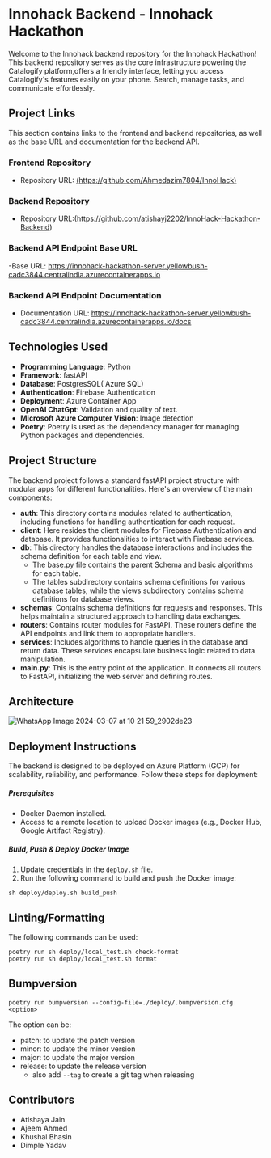 # Innohack Backend - Innohack Hackathon

Welcome to the Innohack backend repository for the Innohack Hackathon! This backend repository serves as the core infrastructure powering the Catalogify platform,offers a friendly interface, letting you access Catalogify's features easily on your phone. Search, manage tasks, and communicate effortlessly.

## Project Links

This section contains links to the frontend and backend repositories, as well as the base URL and documentation for the backend API.

### Frontend Repository
-  Repository URL: [(https://github.com/Ahmedazim7804/InnoHack)](https://github.com/Ahmedazim7804/InnoHack)

### Backend Repository
-  Repository URL:(https://github.com/atishayj2202/InnoHack-Hackathon-Backend)

### Backend API Endpoint Base URL
-Base URL: https://innohack-hackathon-server.yellowbush-cadc3844.centralindia.azurecontainerapps.io 
### Backend API Endpoint Documentation

- Documentation URL: https://innohack-hackathon-server.yellowbush-cadc3844.centralindia.azurecontainerapps.io/docs

## Technologies Used
- **Programming Language**: Python
- **Framework**: fastAPI
- **Database**: PostgresSQL( Azure SQL)
- **Authentication**: Firebase Authentication
- **Deployment**: Azure Container App
- **OpenAI ChatGpt**: Vaildation and quality of text.
- **Microsoft Azure Computer Vision**: Image detection    
- **Poetry**: Poetry is used as the dependency manager for managing Python packages and dependencies.

## Project Structure
The backend project follows a standard fastAPI project structure with modular apps for different functionalities. Here's an overview of the main components:
- **auth**: This directory contains modules related to authentication, including functions for handling authentication for each request.
- **client**: Here resides the client modules for Firebase Authentication and database. It provides functionalities to interact with Firebase services.
- **db**: This directory handles the database interactions and includes the schema definition for each table and view. 
  - The base.py file contains the parent Schema and basic algorithms for each table. 
  - The tables subdirectory contains schema definitions for various database tables, while the views subdirectory contains schema definitions for database views.
- **schemas**: Contains schema definitions for requests and responses. This helps maintain a structured approach to handling data exchanges.
- **routers**: Contains router modules for FastAPI. These routers define the API endpoints and link them to appropriate handlers.
- **services**: Includes algorithms to handle queries in the database and return data. These services encapsulate business logic related to data manipulation.
- **main.py**: This is the entry point of the application. It connects all routers to FastAPI, initializing the web server and defining routes.

## Architecture
![WhatsApp Image 2024-03-07 at 10 21 59_2902de23](https://github.com/atishayj2202/InnoHack-Hackathon-Backend/assets/137866759/46cfe484-624d-48a0-b349-50f5ee7938a2)



## Deployment Instructions
The backend is designed to be deployed on Azure Platform (GCP) for scalability, reliability, and performance. Follow these steps for deployment:
##### Prerequisites
- Docker Daemon installed.
- Access to a remote location to upload Docker images (e.g., Docker Hub, Google Artifact Registry).

##### Build, Push & Deploy Docker Image
1. Update credentials in the `deploy.sh` file.
2. Run the following command to build and push the Docker image:
```shell
sh deploy/deploy.sh build_push
   ```

## Linting/Formatting
The following commands can be used:

```shell
poetry run sh deploy/local_test.sh check-format
poetry run sh deploy/local_test.sh format
```

## Bumpversion

```shell
poetry run bumpversion --config-file=./deploy/.bumpversion.cfg <option>
```
The option can be:
- patch: to update the patch version
- minor: to update the minor version
- major: to update the major version
- release: to update the release version
  - also add `--tag` to create a git tag when releasing

## Contributors
- Atishaya Jain
- Ajeem Ahmed
- Khushal Bhasin
- Dimple Yadav
